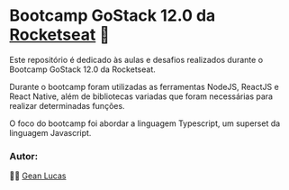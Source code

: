 # Bootcamp GoStack 12.0 da [Rocketseat](https://rocketseat.com.br/) :rocket:

Este repositório é dedicado às aulas e desafios realizados durante o Bootcamp GoStack 12.0 da Rocketseat.

Durante o bootcamp foram utilizadas as ferramentas NodeJS, ReactJS e React Native, além de bibliotecas variadas que foram necessárias para realizar determinadas funções.

O foco do bootcamp foi abordar a linguagem Typescript, um superset da linguagem Javascript. 

### Autor:

:man_technologist: [Gean Lucas](https://www.linkedin.com/in/geanlucaas/)
